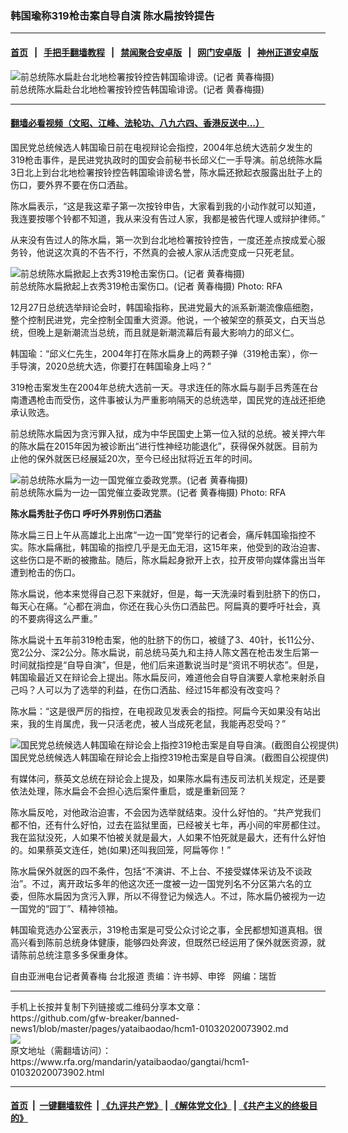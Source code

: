 ### 韩国瑜称319枪击案自导自演 陈水扁按铃提告
------------------------

#### [首页](https://github.com/gfw-breaker/banned-news1/blob/master/README.md) &nbsp;&nbsp;|&nbsp;&nbsp; [手把手翻墙教程](https://github.com/gfw-breaker/guides/wiki) &nbsp;&nbsp;|&nbsp;&nbsp; [禁闻聚合安卓版](https://github.com/gfw-breaker/bn-android) &nbsp;&nbsp;|&nbsp;&nbsp; [网门安卓版](https://github.com/oGate2/oGate) &nbsp;&nbsp;|&nbsp;&nbsp; [神州正道安卓版](https://github.com/SzzdOgate/update) 



<div id="headerimg">
 <img alt="前总统陈水扁赴台北地检署按铃控告韩国瑜诽谤。(记者 黄春梅摄)" src="https://www.rfa.org/mandarin/yataibaodao/gangtai/hcm1-01032020073902.html/1.jpg/@@images/eb46452d-ae3e-40dc-b6e9-510f8cdaf5e0.jpeg" title="前总统陈水扁赴台北地检署按铃控告韩国瑜诽谤。(记者 黄春梅摄)"/>
 <div id="headerimgcontents">
  <div id="headerimgcaption">
   <span>
    前总统陈水扁赴台北地检署按铃控告韩国瑜诽谤。(记者 黄春梅摄)
   </span>
   <!-- zoomattribute -->
  </div>
  <!-- headerimgcaption -->
 </div>
 <!-- headerimagecontents -->
</div>

<hr/>


#### [翻墙必看视频（文昭、江峰、法轮功、八九六四、香港反送中...）](http://167.172.214.107/home.html)

<div id="storytext">
 <div>
  <div class="slot_header">
  </div>
 </div>
 <p>
  国民党总统候选人韩国瑜日前在电视辩论会指控，2004年总统大选前夕发生的319枪击事件，是民进党执政时的国安会前秘书长邱义仁一手导演。前总统陈水扁3日北上到台北地检署按铃控告韩国瑜诽谤名誉，陈水扁还掀起衣服露出肚子上的伤口，要外界不要在伤口洒盐。
 </p>
 <p>
  陈水扁表示，“这是我这辈子第一次按铃申告，大家看到我的小动作就可以知道，我连要按哪个铃都不知道，我从来没有告过人家，我都是被告代理人或辩护律师。”
 </p>
 <p>
 </p>
 <p>
 </p>
 <p>
  从来没有告过人的陈水扁，第一次到台北地检署按铃控告，一度还差点按成爱心服务铃，他说这次真的不告不行，不然真的会被人家从活虎变成一只死老鼠。
 </p>
 <p>
 </p>
 <p>
  <div class="image-inline captioned" style="width:2500px;">
   <div style="width:2500px;">
    <img alt="前总统陈水扁掀起上衣秀319枪击案伤口。(记者 黄春梅摄)" src="https://www.rfa.org/mandarin/yataibaodao/gangtai/hcm1-01032020073902.html/2.jpg" title="前总统陈水扁掀起上衣秀319枪击案伤口。(记者 黄春梅摄)"/>
   </div>
   <div class="image-caption">
    <span style="width:2500px;">
     前总统陈水扁掀起上衣秀319枪击案伤口。(记者 黄春梅摄)
    </span>
    <span class="copyright">
     Photo: RFA
    </span>
   </div>
  </div>
 </p>
 <p>
  12月27日总统选举辩论会时，韩国瑜指称，民进党最大的派系新潮流像癌细胞，整个控制民进党，完全控制全国重大资源。他说，一个被架空的蔡英文，白天当总统，但晚上是新潮流当总统，而且就是新潮流幕后有最大影响力的邱义仁。
 </p>
 <p>
  韩国瑜：“邱义仁先生，2004年打在陈水扁身上的两颗子弹（319枪击案），你一手导演，2020总统大选，你要打在韩国瑜身上吗？”
 </p>
 <p>
  319枪击案发生在2004年总统大选前一天。寻求连任的陈水扁与副手吕秀莲在台南遭遇枪击而受伤，这件事被认为严重影响隔天的总统选举，国民党的连战还拒绝承认败选。
 </p>
 <p>
  前总统陈水扁因为贪污罪入狱，成为中华民国史上第一位入狱的总统。被关押六年的陈水扁在2015年因为被诊断出“进行性神经功能退化”，获得保外就医。目前为止他的保外就医已经展延20次，至今已经出狱将近五年的时间。
 </p>
 <p>
 </p>
 <p>
  <div class="image-inline captioned" style="width:2500px;">
   <div style="width:2500px;">
    <img alt="前总统陈水扁为一边一国党催立委政党票。(记者 黄春梅摄)" src="https://www.rfa.org/mandarin/yataibaodao/gangtai/hcm1-01032020073902.html/4.jpg" title="前总统陈水扁为一边一国党催立委政党票。(记者 黄春梅摄)"/>
   </div>
   <div class="image-caption">
    <span style="width:2500px;">
     前总统陈水扁为一边一国党催立委政党票。(记者 黄春梅摄)
    </span>
    <span class="copyright">
     Photo: RFA
    </span>
   </div>
  </div>
 </p>
 <p>
  <b>
   陈水扁秀肚子伤口 呼吁外界别伤口洒盐
  </b>
 </p>
 <p>
  陈水扁三日上午从高雄北上出席“一边一国”党举行的记者会，痛斥韩国瑜指控不实。陈水扁痛批，韩国瑜的指控几乎是无血无泪，这15年来，他受到的政治迫害、这些伤口是不断的被撒盐。随后，陈水扁起身掀开上衣，拉开皮带向媒体露出当年遭到枪击的伤口。
 </p>
 <p>
  陈水扁说，他本来觉得自己忍下来就好，但是，每一天洗澡时看到肚脐下的伤口，每天心在痛。“心都在淌血，你还在我心头伤口洒盐巴。阿扁真的要呼吁社会，真的不要病得这么严重。”
 </p>
 <p>
  陈水扁说十五年前319枪击案，他的肚脐下的伤口，被缝了3、40针，长11公分、宽2公分、深2公分。陈水扁说，前总统马英九和主持人陈文茜在枪击发生后第一时间就指控是“自导自演”，但是，他们后来道歉说当时是“资讯不明状态”。但是，韩国瑜最近又在辩论会上提出。陈水扁反问，难道他会自导自演要人拿枪来射杀自己吗？人可以为了选举的利益，在伤口洒盐、经过15年都没有改变吗？
 </p>
 <p>
  陈水扁：“这是很严厉的指控，在电视政见发表会的指控。阿扁今天如果没有站出来，我的生肖属虎，我一只活老虎，被人当成死老鼠，我能再忍受吗？”
 </p>
 <p>
 </p>
 <p>
  <div class="image-inline captioned" style="width:1500px;">
   <div style="width:1500px;">
    <img alt="国民党总统候选人韩国瑜在辩论会上指控319枪击案是自导自演。(截图自公视提供)" src="https://www.rfa.org/mandarin/yataibaodao/gangtai/hcm1-01032020073902.html/5.jpg" title="国民党总统候选人韩国瑜在辩论会上指控319枪击案是自导自演。(截图自公视提供)"/>
   </div>
   <div class="image-caption">
    <span style="width:1500px;">
     国民党总统候选人韩国瑜在辩论会上指控319枪击案是自导自演。(截图自公视提供)
    </span>
    <span class="copyright">
    </span>
   </div>
  </div>
 </p>
 <p>
  有媒体问，蔡英文总统在辩论会上提及，如果陈水扁有违反司法机关规定，还是要依法处理，陈水扁会不会担心选后案件重启，或是重新回笼？
 </p>
 <p>
  陈水扁反呛，对他政治迫害，不会因为选举就结束。没什么好怕的。“共产党我们都不怕，还有什么好怕，过去在监狱里面，已经被关七年，再小间的牢房都住过。我在监狱没死，人如果不怕被关就是最大，人如果不怕死就是最大，还有什么好怕的。如果蔡英文连任，她(如果)还叫我回笼，阿扁等你！”
 </p>
 <p>
  陈水扁保外就医的四不条件，包括“不演讲、不上台、不接受媒体采访及不谈政治”。不过，离开政坛多年的他这次还一度被一边一国党列名不分区第六名的立委，但陈水扁因为贪污入罪，所以不得登记为候选人。不过，陈水扁仍被视为一边一国党的“园丁”、精神领袖。
 </p>
 <p>
  韩国瑜竞选办公室表示，319枪击案是可受公众讨论之事，全民都想知道真相。很高兴看到陈前总统身体健康，能够四处奔波，但既然已经运用了保外就医资源，就请陈前总统注意多多保重身体。
 </p>
 <p>
 </p>
 <p>
  自由亚洲电台记者黄春梅 台北报道 责编：许书婷、申铧   网编：瑞哲
 </p>
</div>

<hr/>
手机上长按并复制下列链接或二维码分享本文章：<br/>
https://github.com/gfw-breaker/banned-news1/blob/master/pages/yataibaodao/hcm1-01032020073902.md <br/>
<a href='https://github.com/gfw-breaker/banned-news1/blob/master/pages/yataibaodao/hcm1-01032020073902.md'><img src='https://github.com/gfw-breaker/banned-news1/blob/master/pages/yataibaodao/hcm1-01032020073902.md.png'/></a> <br/>
原文地址（需翻墙访问）：https://www.rfa.org/mandarin/yataibaodao/gangtai/hcm1-01032020073902.html


------------------------
#### [首页](https://github.com/gfw-breaker/banned-news1/blob/master/README.md) &nbsp;|&nbsp; [一键翻墙软件](https://github.com/gfw-breaker/nogfw/blob/master/README.md) &nbsp;| [《九评共产党》](https://github.com/gfw-breaker/9ping.md/blob/master/README.md#九评之一评共产党是什么) | [《解体党文化》](https://github.com/gfw-breaker/jtdwh.md/blob/master/README.md) | [《共产主义的终极目的》](https://github.com/gfw-breaker/gczydzjmd.md/blob/master/README.md)


<img src='http://gfw-breaker.win/banned-news/pages/yataibaodao/hcm1-01032020073902.md' width='0px' height='0px'/>